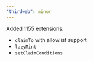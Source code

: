 ```yaml
---
"thirdweb": minor
---
```


Added 1155 extensions:

- `claimTo` with allowlist support
- `lazyMint`
- `setClaimConditions`

